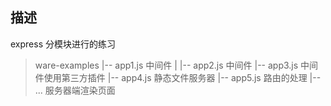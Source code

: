 ## 描述

express 分模块进行的练习
> ware-examples
  |-- app1.js 中间件
  | 
  |-- app2.js 中间件
  |-- app3.js 中间件使用第三方插件
  |-- app4.js 静态文件服务器
  |-- app5.js 路由的处理
  |-- ... 服务器端渲染页面

